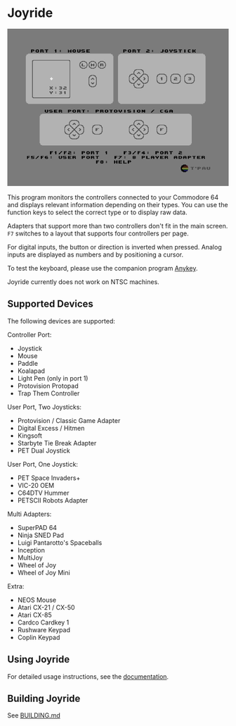 # Joyride

![Screenshot](screenshot.png)

This program monitors the controllers connected to your Commodore 64 and displays relevant information depending on their types. You can use the function keys to select the correct type or to display raw data.

Adapters that support more than two controllers don't fit in the main screen. `F7` switches to a layout that supports four controllers per page.

For digital inputs, the button or direction is inverted when pressed. Analog inputs are displayed as numbers and by positioning a cursor.

To test the keyboard, please use the companion program [Anykey](https://github.com/T-Pau/Anykey).

Joyride currently does not work on NTSC machines.

## Supported Devices

The following devices are supported:

Controller Port:
- Joystick
- Mouse
- Paddle
- Koalapad
- Light Pen (only in port 1)
- Protovision Protopad
- Trap Them Controller

User Port, Two Joysticks:
- Protovision / Classic Game Adapter
- Digital Excess / Hitmen
- Kingsoft
- Starbyte Tie Break Adapter
- PET Dual Joystick

User Port, One Joystick:
- PET Space Invaders+
- VIC-20 OEM
- C64DTV Hummer
- PETSCII Robots Adapter

Multi Adapters:
- SuperPAD 64
- Ninja SNED Pad
- Luigi Pantarotto's Spaceballs
- Inception
- MultiJoy
- Wheel of Joy
- Wheel of Joy Mini

Extra:
- NEOS Mouse
- Atari CX-21 / CX-50
- Atari CX-85
- Cardco Cardkey 1
- Rushware Keypad
- Coplin Keypad


## Using Joyride

For detailed usage instructions, see the [documentation](Documentation/Joyride.md).


## Building Joyride

See [BUILDING.md](BUILDING.md)
